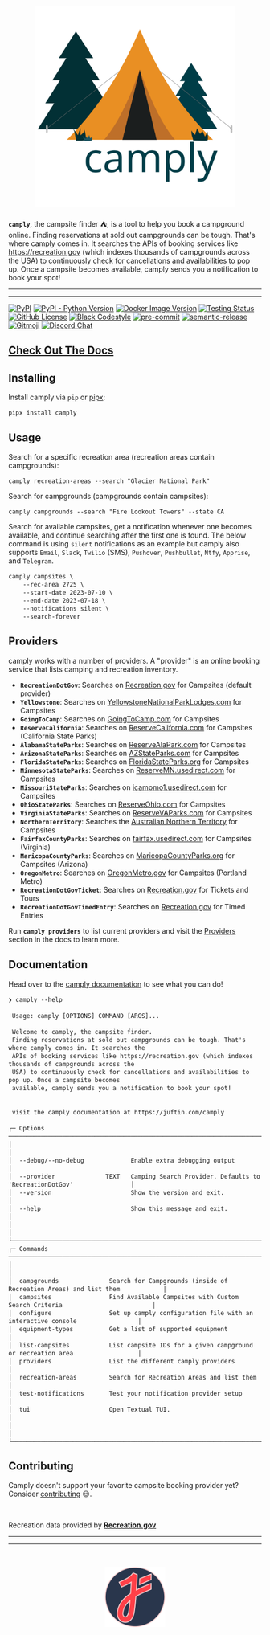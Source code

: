 <div align="center">
<a href="https://github.com/juftin/camply">
  <img src="https://raw.githubusercontent.com/juftin/camply/main/docs/_static/camply.svg"
    width="400" height="400" alt="camply">
</a>
</div>

**`camply`**, the campsite finder ⛺️, is a tool to help you book a campground online. Finding
reservations at sold out campgrounds can be tough. That's where camply comes in. It searches the
APIs of booking services like https://recreation.gov (which indexes thousands of campgrounds across
the USA) to continuously check for cancellations and availabilities to pop up. Once a campsite
becomes available, camply sends you a notification to book your spot!

---

---

[![PyPI](https://img.shields.io/pypi/v/camply?color=blue&label=⛺️camply)](https://github.com/juftin/camply)
[![PyPI - Python Version](https://img.shields.io/pypi/pyversions/camply)](https://pypi.python.org/pypi/camply/)
[![Docker Image Version](https://img.shields.io/docker/v/juftin/camply?color=blue&label=docker&logo=docker)](https://hub.docker.com/r/juftin/camply)
[![Testing Status](https://github.com/juftin/camply/actions/workflows/tests.yaml/badge.svg?branch=main)](https://github.com/juftin/camply/actions/workflows/tests.yaml)
[![GitHub License](https://img.shields.io/github/license/juftin/camply?color=blue&label=License)](https://github.com/juftin/camply/blob/main/LICENSE)
[![Black Codestyle](https://img.shields.io/badge/code%20style-black-000000.svg)]()
[![pre-commit](https://img.shields.io/badge/pre--commit-enabled-lightgreen?logo=pre-commit)](https://github.com/pre-commit/pre-commit)
[![semantic-release](https://img.shields.io/badge/%20%20%F0%9F%93%A6%F0%9F%9A%80-semantic--release-e10079.svg)](https://github.com/semantic-release/semantic-release)
[![Gitmoji](https://img.shields.io/badge/gitmoji-%20😜%20😍-FFDD67.svg)](https://gitmoji.dev)
[![Discord Chat](https://img.shields.io/static/v1?label=chat&message=discord&color=blue&logo=discord)](https://discord.gg/qZDr78kKvB)

## [Check Out The Docs](https://juftin.com/camply/)

## Installing

Install camply via `pip` or [pipx](https://github.com/pypa/pipx):

```commandline
pipx install camply
```

## Usage

Search for a specific recreation area (recreation areas contain campgrounds):

```commandline
camply recreation-areas --search "Glacier National Park"
```

Search for campgrounds (campgrounds contain campsites):

```commandline
camply campgrounds --search "Fire Lookout Towers" --state CA
```

Search for available campsites, get a notification whenever one becomes
available, and continue searching after the first one is found. The below command
is using `silent` notifications as an example but camply also supports `Email`,
`Slack`, `Twilio` (SMS), `Pushover`, `Pushbullet`, `Ntfy`, `Apprise`, and `Telegram`.

```commandline
camply campsites \
    --rec-area 2725 \
    --start-date 2023-07-10 \
    --end-date 2023-07-18 \
    --notifications silent \
    --search-forever
```

## Providers

camply works with a number of providers. A "provider" is an online booking
service that lists camping and recreation inventory.

-   **`RecreationDotGov`**: Searches on [Recreation.gov](https://recreation.gov) for Campsites (default provider)
-   **`Yellowstone`**: Searches on [YellowstoneNationalParkLodges.com](https://yellowstonenationalparklodges.com) for Campsites
-   **`GoingToCamp`**: Searches on [GoingToCamp.com](https://goingtocamp.com) for Campsites
-   **`ReserveCalifornia`**: Searches on [ReserveCalifornia.com](https://reservecalifornia.com) for Campsites (California State Parks)
-   **`AlabamaStateParks`**: Searches on [ReserveAlaPark.com](https://reservealapark.com) for Campsites
-   **`ArizonaStateParks`**: Searches on [AZStateParks.com](https://azstateparks.com) for Campsites
-   **`FloridaStateParks`**: Searches on [FloridaStateParks.org](https://www.reserve.floridastateparks.org) for Campsites
-   **`MinnesotaStateParks`**: Searches on [ReserveMN.usedirect.com](https://reservemn.usedirect.com) for Campsites
-   **`MissouriStateParks`**: Searches on [icampmo1.usedirect.com](https://icampmo1.usedirect.com) for Campsites
-   **`OhioStateParks`**: Searches on [ReserveOhio.com](https://reserveohio.com) for Campsites
-   **`VirginiaStateParks`**: Searches on [ReserveVAParks.com](https://reservevaparks.com) for Campsites
-   **`NorthernTerritory`**: Searches the [Australian Northern Territory](https://parkbookings.nt.gov.au) for Campsites
-   **`FairfaxCountyParks`**: Searches on [fairfax.usedirect.com](https://fairfax.usedirect.com) for Campsites (Virginia)
-   **`MaricopaCountyParks`**: Searches on [MaricopaCountyParks.org](https://maricopacountyparks.org) for Campsites (Arizona)
-   **`OregonMetro`**: Searches on [OregonMetro.gov](https://oregonmetro.gov) for Campsites (Portland Metro)
-   **`RecreationDotGovTicket`**: Searches on [Recreation.gov](https://recreation.gov) for Tickets and Tours
-   **`RecreationDotGovTimedEntry`**: Searches on [Recreation.gov](https://recreation.gov) for Timed Entries

Run **`camply providers`** to list current providers and visit the [Providers](https://juftin.com/camply/providers/)
section in the docs to learn more.

## Documentation

Head over to the [camply documentation](https://juftin.com/camply/) to see what you can do!

```console
❯ camply --help

 Usage: camply [OPTIONS] COMMAND [ARGS]...

 Welcome to camply, the campsite finder.
 Finding reservations at sold out campgrounds can be tough. That's where camply comes in. It searches the
 APIs of booking services like https://recreation.gov (which indexes thousands of campgrounds across the
 USA) to continuously check for cancellations and availabilities to pop up. Once a campsite becomes
 available, camply sends you a notification to book your spot!


 visit the camply documentation at https://juftin.com/camply

╭─ Options ──────────────────────────────────────────────────────────────────────────────────────────────╮
│                                                                                                        │
│  --debug/--no-debug             Enable extra debugging output                                          │
│  --provider              TEXT   Camping Search Provider. Defaults to 'RecreationDotGov'                │
│  --version                      Show the version and exit.                                             │
│  --help                         Show this message and exit.                                            │
│                                                                                                        │
╰────────────────────────────────────────────────────────────────────────────────────────────────────────╯
╭─ Commands ─────────────────────────────────────────────────────────────────────────────────────────────╮
│                                                                                                        │
│  campgrounds              Search for Campgrounds (inside of Recreation Areas) and list them            │
│  campsites                Find Available Campsites with Custom Search Criteria                         │
│  configure                Set up camply configuration file with an interactive console                 │
│  equipment-types          Get a list of supported equipment                                            │
│  list-campsites           List campsite IDs for a given campground or recreation area                  │
│  providers                List the different camply providers                                          │
│  recreation-areas         Search for Recreation Areas and list them                                    │
│  test-notifications       Test your notification provider setup                                        │
│  tui                      Open Textual TUI.                                                            │
│                                                                                                        │
╰────────────────────────────────────────────────────────────────────────────────────────────────────────╯
```

## Contributing

Camply doesn't support your favorite campsite booking provider yet? Consider
[contributing](https://juftin.com/camply/contributing/) 😉.

<br/>

Recreation data provided by [**Recreation.gov**](https://ridb.recreation.gov/)

---

---

<br/>

[<p align="center" ><img src="https://raw.githubusercontent.com/juftin/juftin/main/static/juftin.png" width="120" height="120"  alt="juftin logo"> </p>](https://github.com/juftin)

